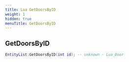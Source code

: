 ```yaml
---
title: Lua GetDoorsByID
weight: 1
hidden: true
menuTitle: GetDoorsByID
---
```

## GetDoorsByID
```lua
EntityList:GetDoorsByID(int id); -- unknown - Lua_Door
```